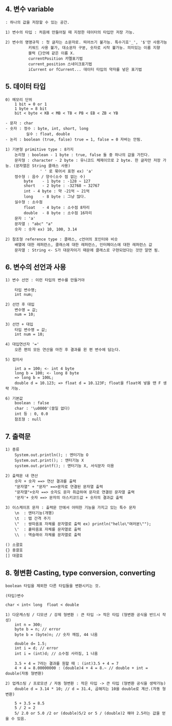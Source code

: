 ## 4. 변수 variable
	: 하나의 값을 저장할 수 있는 공간.

	1) 변수의 타입 : 처음에 만들어질 때 지정한 데이터의 타입만 저장 가능.
	
	2) 변수의 명명규칙 : 첫 글자는 소문자로. 띄어쓰기 불가능. 특수기호'_', '$'만 사용가능
			  키워드 사용 불가, 대소문자 구분, 숫자로 시작 불가능. 의미있는 이름 지향
			  블럭 {}안에 같은 이름 X.
			  currentPosition 카멜표기법
			  current_position 스네이크표기법
			  iCurrent or fCurrent... 데이터 타입의 약자를 넣은 표기법

## 5. 데이터 타입
	0) 메모리 단위
		1 bit = 0 or 1
		1 byte = 8 bit
		bit < byte < KB < MB < TB < PB < EB < ZB < YB

	- 문자 : char
	- 숫자 : 정수 : byte, int, short, long 
	         실수 : float, double
	- 논리 : boolean (true, false) true = 1, false = 0 자바는 안됨.
	
	1) 기본형 primitive type : 8가지
		논리형 : boolean - 1 byte : true, false 둘 중 하나의 값을 가진다.
		문자형 : character - 2 byte : 유니코드 체제이므로 2 byte. 한 글자만 저장 가능. (문자열은 String 클래스 사용)
		           ' ' 로 묶어서 표현 ex) 'a'
		정수형 : 음수 / 양수(소수 점 없는 수)
			byte 	- 1 byte : -128 ~ 127
			short 	- 2 byte : -32768 ~ 32767
			int	- 4 byte : 약 -21억 ~ 21억
			long	- 8 byte : 그냥 많다.
		실수형 : 소수점
			float	- 4 byte : 소수점 8자리
			double	- 8 byte : 소수점 16자리
		문자 : 'a'
		문자열 : "abc" "a"
		숫자 : 숫자 ex) 10, 100, 3.14

	2) 참조형 reference type : 클래스, c언어의 포인터와 비슷
		배열에 대한 레퍼런스, 클래스에 대한 레퍼런스, 인터페이스에 대한 레퍼런스 값
		문자열 : String <- S가 대문자이기 때문에 클래스로 구현되었다는 것만 알면 됨.
	
## 6. 변수의 선언과 사용
	1) 변수 선언 : 이런 타입의 변수를 만들거야
	
		타입 변수명;
		int num;
	
	2) 선언 후 대입
		변수명 = 값;
		num = 10;
	
	3) 선언 + 대입
		타입 변수명 = 값;
		int num = 10;

	4) 대입연산자 '='
		오른 편의 모든 연산을 마친 후 결과를 왼 편 변수에 담는다.
		
	5) 접미사
	
		int a = 100; <- int 4 byte
		long b = 100; <- long 8 byte
		=> long b = 100L;
		double d = 10.123; => float d = 10.123F; float을 float에 넣을 땐 F 생략 가능. 
	
	6) 기본값
		boolean : false
		char : '\u0000'(쓸일 없다)
		int 등 : 0, 0.0
		참조형 : null

## 7. 출력문
	1) 종류	
		System.out.println(); : 엔터기능 O
		System.out.print(); : 엔터기능 X
		system.out.printf(); : 엔터기능 X, 서식문자 이용

	2) 출력문 내 연산
		숫자 + 숫자 ==> 연산 결과를 출력
		"문자열" + "문자" ==>문자로 연결된 문자열 출력
		"문자열"+숫자 ==> 숫자도 문자 취급하여 문자로 연결된 문자열 출력
		'문자'+ 숫자 ==> 문자의 아스키코드값 + 숫자의 결과값 출력
	
	3) 이스케이프 문자 : 출력문 안에서 어떠한 기능을 가지고 있는 특수 문자
		\n	: 엔터기능(개행)
		\t	: 탭 간격 주기
		\"	: 쌍따옴표 자체를 문자열로 출력 ex) println("hello\"여러분\"");
		\'	: 홑따옴표 자체를 문자열로 출력
		\\	: 역슬래쉬 자체를 문자열로 출력
	
	() 소괄호
	{} 중괄호
	[] 대괄호

## 8. 형변환 Casting, type conversion, converting
	boolean 타입을 제외한 다른 타입들을 변환시키는 것.
	
	(타입)변수 

	char < int< long  float < double

	1) 다운캐스팅 / 디모션 / 강제 형변환 : 큰 타입 -> 작은 타입 (형변환 공식을 반드시 작성)
		int n = 300;
		byte b = n; // error
		byte b = (byte)n; // 숫자 깨짐, 44 나옴

		double d= 1.5;
		int i = d; // error
		int i = (int)d; // 소수점 사라짐, 1 나옴
		
		3.5 + 4 = 7라는 결과를 원할 때 : (int)3.5 + 4 = 7
		4 + 4 = 8.00000000 : (double)4 + 4 = 8.~ // double + int = double(자동 형변환)

	2) 업캐스팅 / 프로모션 / 자동 형변환 : 작은 타입 -> 큰 타입 (형변환 공식을 생략가능)
		double d = 3.14 * 10; // d = 31.4, 곱해지는 10을 double로 계산.(자동 형변환)
		
		5 + 3.5 = 8.5
		5 / 2 = 2 
		5/ 2.0 or 5.0 /2 or (double)5/2 or 5 / (double)2 해야 2.5라는 값을 얻을 수 있음.
